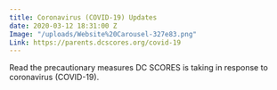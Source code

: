 ```yaml
---
title: Coronavirus (COVID-19) Updates
date: 2020-03-12 18:31:00 Z
Image: "/uploads/Website%20Carousel-327e83.png"
Link: https://parents.dcscores.org/covid-19
---
```


Read the precautionary measures DC SCORES is taking in response to coronavirus (COVID-19).